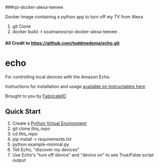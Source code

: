 ###rpi-docker-alexa-teevee

Docker Image containing a python app to turn off my TV from Alexa

1) git Clone
2) docker build -t soulmanos/rpi-docker-alexa-teevee .

#### All Credit to https://github.com/toddmedema/echo.git

# echo
For controlling local devices with the Amazon Echo.

Instructions for installation and usage [available on Instructables here](http://www.instructables.com/id/Hacking-the-Amazon-Echo/)

Brought to you by [FabricateIO](http://fabricate.io)

## Quick Start

1. Create a [Python Virtual Environment](http://docs.python-guide.org/en/latest/dev/virtualenvs/)
2. git clone *this_repo*
3. cd *this_repo*
4. pip install -r requirements.txt
4. python example-minimal.py
6. Tell Echo, "discover my devices"
7. Use Echo's "turn off device" and "device on" to see True/False script output

